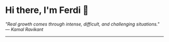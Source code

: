 <h1>Hi there, I'm Ferdi 👋</h1>

<p><em>
  "Real growth comes through intense, difficult, and challenging situations." — Kamal Ravikant
</em></p>

---
